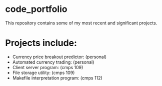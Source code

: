 # code_portfolio

This repository contains some of my most recent and significant projects.  

# Projects include:
- Currency price breakout predictor: (personal)
- Automated currency trading: (personal)  
- Client server program: (cmps 109)  
- File storage utility: (cmps 109)  
- Makefile interpretation program: (cmps 112)  
